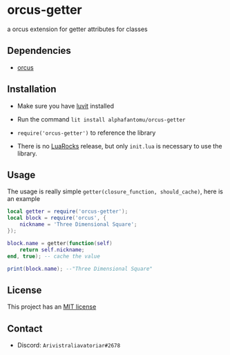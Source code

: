 # orcus-getter
a orcus extension for getter attributes for classes

## Dependencies
- [orcus](https://github.com/alphafantomu/orcus)

## Installation
- Make sure you have [luvit](https://luvit.io/install.html) installed
- Run the command `lit install alphafantomu/orcus-getter`
- `require('orcus-getter')` to reference the library

- There is no [LuaRocks](https://luarocks.org/) release, but only `init.lua` is necessary to use the library.

## Usage
The usage is really simple `getter(closure_function, should_cache)`, here is an example

```lua
local getter = require('orcus-getter');
local block = require('orcus', {
	nickname = 'Three Dimensional Square';
});

block.name = getter(function(self)
	return self.nickname;
end, true); -- cache the value

print(block.name); --"Three Dimensional Square"
```

## License
This project has an [MIT license](/LICENSE)

## Contact
- Discord: `Arivistraliavatoriar#2678`